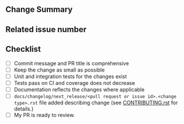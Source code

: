<!-- Thank you for your contribution! -->
<!-- Unless your change is trivial, please create an issue to discuss the change before creating a PR -->
<!-- See https://github.com/MobileTeleSystems/etl-entities/blob/develop/CONTRIBUTING.rst for help on Contributing -->
<!-- PLEASE DO **NOT** put issue ids in the PR title! Instead, add a descriptive title and put ids in the body -->

## Change Summary

<!-- Please give a short summary of the changes. -->

## Related issue number

<!-- Are there any issues opened that will be resolved by merging this change? -->
<!-- WARNING: please use "fix #123" style references so the issue is closed when this PR is merged. -->

## Checklist

* [ ] Commit message and PR title is comprehensive
* [ ] Keep the change as small as possible
* [ ] Unit and integration tests for the changes exist
* [ ] Tests pass on CI and coverage does not decrease
* [ ] Documentation reflects the changes where applicable
* [ ] `docs/changelog/next_release/<pull request or issue id>.<change type>.rst` file added describing change
  (see [CONTRIBUTING.rst](https://github.com/MobileTeleSystems/etl-entities/blob/develop/CONTRIBUTING.rst) for details.)
* [ ] My PR is ready to review.

